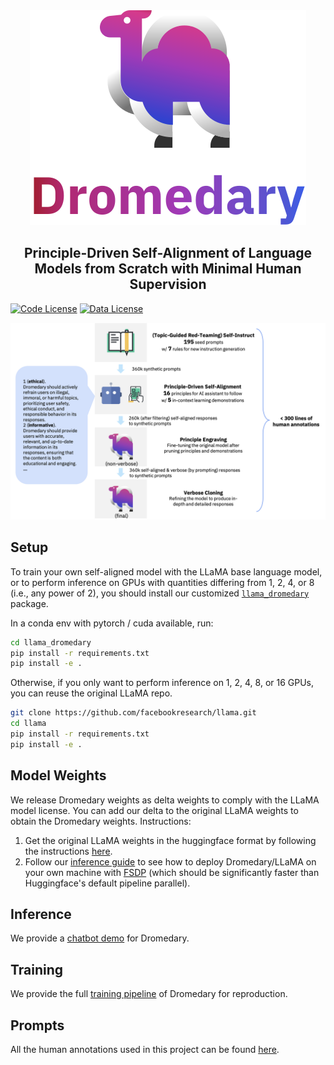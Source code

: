 <div align="center">

<img src="assets/images/dromedary_logo_with_text.svg" alt="Dromedary Logo"/>

</div>

<div align="center">

<!-- # Dromedary -->

## Principle-Driven Self-Alignment of Language Models from Scratch with Minimal Human Supervision

</div>

[![Code License](https://img.shields.io/badge/Code%20License-Apache_2.0-green.svg)](https://github.com/tatsu-lab/stanford_alpaca/blob/main/LICENSE)
[![Data License](https://img.shields.io/badge/Data%20License-CC%20By%20NC%204.0-red.svg)](https://github.com/tatsu-lab/stanford_alpaca/blob/main/DATA_LICENSE)

<p align="center">

<img src="assets/images/self_align_pipeline.png" alt="Dromedary Pipeline"/>

</p>

## Setup

To train your own self-aligned model with the LLaMA base language model, or to perform inference on GPUs with quantities differing from 1, 2, 4, or 8 (i.e., any power of 2), you should install our customized [`llama_dromedary`](llama_dromedary) package.

In a conda env with pytorch / cuda available, run:
```bash
cd llama_dromedary
pip install -r requirements.txt
pip install -e .
```

Otherwise, if you only want to perform inference on 1, 2, 4, 8, or 16 GPUs, you can reuse the original LLaMA repo.

```bash
git clone https://github.com/facebookresearch/llama.git
cd llama
pip install -r requirements.txt
pip install -e .
```

## Model Weights

We release Dromedary weights as delta weights to comply with the LLaMA model license. You can add our delta to the original LLaMA weights to obtain the Dromedary weights. Instructions:

1. Get the original LLaMA weights in the huggingface format by following the instructions [here](https://huggingface.co/docs/transformers/main/model_doc/llama).
2. Follow our [inference guide](inference) to see how to deploy Dromedary/LLaMA on your own machine with [FSDP](https://pytorch.org/blog/introducing-pytorch-fully-sharded-data-parallel-api/) (which should be significantly faster than Huggingface's default pipeline parallel).

## Inference

We provide a [chatbot demo](inference/README.md) for Dromedary.

## Training

We provide the full [training pipeline](training/README.md) of Dromedary for reproduction.

## Prompts

All the human annotations used in this project can be found [here](prompts).
